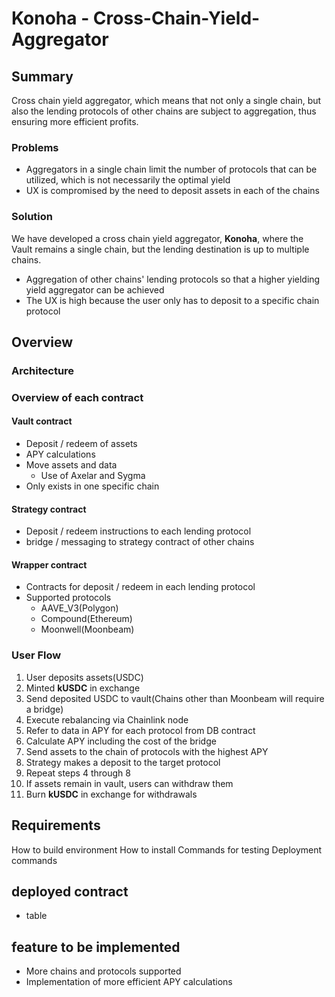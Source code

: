# Konoha - Cross-Chain-Yield-Aggregator

## Summary

Cross chain yield aggregator, which means that not only a single chain, but also the lending protocols of other chains are subject to aggregation, thus ensuring more efficient profits.

### Problems

- Aggregators in a single chain limit the number of protocols that can be utilized, which is not necessarily the optimal yield
- UX is compromised by the need to deposit assets in each of the chains

### Solution

We have developed a cross chain yield aggregator, **Konoha**, where the Vault remains a single chain, but the lending destination is up to multiple chains.

- Aggregation of other chains' lending protocols so that a higher yielding yield aggregator can be achieved
- The UX is high because the user only has to deposit to a specific chain protocol

## Overview

### Architecture

### Overview of each contract

#### Vault contract

- Deposit / redeem of assets
- APY calculations
- Move assets and data
  - Use of Axelar and Sygma
- Only exists in one specific chain

#### Strategy contract

- Deposit / redeem instructions to each lending protocol
- bridge / messaging to strategy contract of other chains

#### Wrapper contract

- Contracts for deposit / redeem in each lending protocol
- Supported protocols
  - AAVE_V3(Polygon)
  - Compound(Ethereum)
  - Moonwell(Moonbeam)

### User Flow

1. User deposits assets(USDC)
2. Minted **kUSDC** in exchange
3. Send deposited USDC to vault(Chains other than Moonbeam will require a bridge)
4. Execute rebalancing via Chainlink node
5. Refer to data in APY for each protocol from DB contract
6. Calculate APY including the cost of the bridge
7. Send assets to the chain of protocols with the highest APY
8. Strategy makes a deposit to the target protocol
9. Repeat steps 4 through 8
10. If assets remain in vault, users can withdraw them
11. Burn **kUSDC** in exchange for withdrawals

## Requirements

How to build environment
How to install
Commands for testing
Deployment commands

## deployed contract

- table

## feature to be implemented

- More chains and protocols supported
- Implementation of more efficient APY calculations

